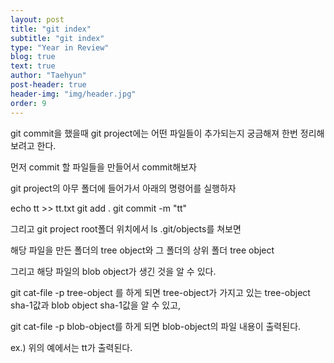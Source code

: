 ```yaml
---
layout: post
title: "git index"
subtitle: "git index"
type: "Year in Review"
blog: true
text: true
author: "Taehyun"
post-header: true
header-img: "img/header.jpg"
order: 9
---
```


git commit을 했을때 git project에는 어떤 파일들이 추가되는지 궁금해져 한번 정리해보려고 한다.

먼저 commit 할 파일들을 만들어서 commit해보자

git project의 아무 폴더에 들어가서 아래의 명령어를 실행하자

echo tt >> tt.txt
git add .
git commit -m "tt"

그리고 git project root폴더 위치에서 ls .git/objects를 쳐보면

해당 파일을 만든 폴더의 tree object와 그 폴더의 상위 폴더 tree object

그리고 해당 파일의 blob object가 생긴 것을 알 수 있다.

git cat-file -p tree-object 를 하게 되면 tree-object가 가지고 있는 tree-object sha-1값과 blob object sha-1값을 알 수 있고,

git cat-file -p blob-object를 하게 되면 blob-object의 파일 내용이 출력된다.

ex.) 위의 예에서는 tt가 출력된다.
